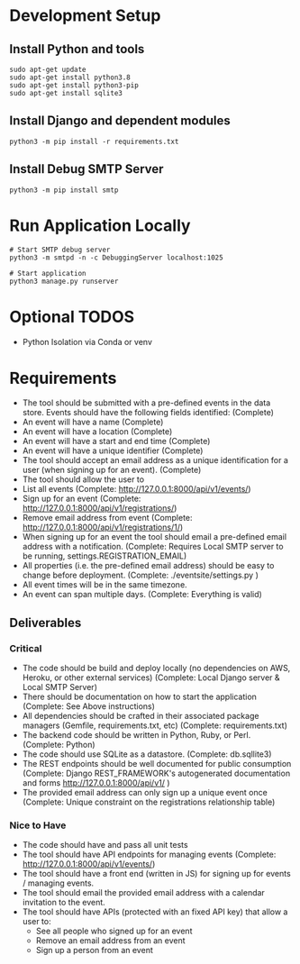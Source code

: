# Development Setup
## Install Python and tools

```shell
sudo apt-get update
sudo apt-get install python3.8
sudo apt-get install python3-pip
sudo apt-get install sqlite3

```
## Install Django and dependent modules

```shell
python3 -m pip install -r requirements.txt
```

## Install Debug SMTP Server

```shell
python3 -m pip install smtp 
```

# Run Application Locally

```shell
# Start SMTP debug server
python3 -m smtpd -n -c DebuggingServer localhost:1025

# Start application
python3 manage.py runserver

```


# Optional TODOS
* Python Isolation via Conda or venv

# Requirements
* The tool should be submitted with a pre-defined events in the data store. Events should have
the following fields identified: 
(Complete)
* An event will have a name
(Complete)
* An event will have a location
(Complete)
* An event will have a start and end time
(Complete)
* An event will have a unique identifier
(Complete)
* The tool should accept an email address as a unique identification for a user (when signing
up for an event).
(Complete)
* The tool should allow the user to
* List all events
(Complete: http://127.0.0.1:8000/api/v1/events/)
* Sign up for an event
(Complete: http://127.0.0.1:8000/api/v1/registrations/)
* Remove email address from event
(Complete: http://127.0.0.1:8000/api/v1/registrations/1/)
* When signing up for an event the tool should email a pre-defined email address with a
notification.
(Complete: Requires Local SMTP server to be running, settings.REGISTRATION_EMAIL)
* All properties (i.e. the pre-defined email address) should be easy to change before
deployment.
(Complete: ./eventsite/settings.py )
* All event times will be in the same timezone.
* An event can span multiple days.
(Complete: Everything is valid)
## Deliverables
### Critical
* The code should be build and deploy locally (no dependencies on AWS, Heroku, or other
external services)
(Complete: Local Django server & Local SMTP Server)
* There should be documentation on how to start the application
(Complete: See Above instructions)
* All dependencies should be crafted in their associated package managers (Gemfile,
requirements.txt, etc)
(Complete: requirements.txt)
* The backend code should be written in Python, Ruby, or Perl.
(Complete: Python)
* The code should use SQLite as a datastore.
(Complete: db.sqllite3)
* The REST endpoints should be well documented for public consumption
(Complete: Django REST_FRAMEWORK's autogenerated documentation and forms http://127.0.0.1:8000/api/v1/ )
* The provided email address can only sign up a unique event once
(Complete: Unique constraint on the registrations relationship table)
### Nice to Have
* The code should have and pass all unit tests
* The tool should have API endpoints for managing events
(Complete: http://127.0.0.1:8000/api/v1/events/)
* The tool should have a front end (written in JS) for signing up for events / managing events.
* The tool should email the provided email address with a calendar invitation to the event.
* The tool should have APIs (protected with an fixed API key) that allow a user to:
   * See all people who signed up for an event
   * Remove an email address from an event
   * Sign up a person from an event
